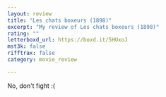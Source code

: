 ```yaml
---
layout: review
title: "Les chats boxeurs (1898)"
excerpt: "My review of Les chats boxeurs (1898)"
rating: ""
letterboxd_url: https://boxd.it/5HUxoJ
mst3k: false
rifftrax: false
category: movie_review

---
```


No, don't fight :(